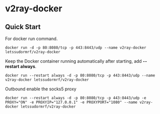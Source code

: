 # v2ray-docker

Quick Start
-----------

For docker run command.

    docker run -d -p 80:8080/tcp -p 443:8443/udp --name v2ray-docker letssudormrf/v2ray-docker

Keep the Docker container running automatically after starting, add **--restart always**.

    docker run --restart always -d -p 80:8080/tcp -p 443:8443/udp --name v2ray-docker letssudormrf/v2ray-docker

Outbound enable the socks5 proxy

    docker run --restart always -d -p 80:8080/tcp -p 443:8443/udp -e PROXY="ON" -e PROXYIP="127.0.0.1" -e PROXYPORT="1080" --name v2ray-docker letssudormrf/v2ray-docker


